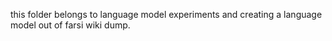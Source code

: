 this folder belongs to language model experiments and creating a language model out of farsi wiki dump.
